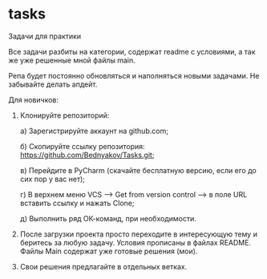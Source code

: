 # tasks
Задачи для практики

Все задачи разбиты на категории, содержат readme с условиями, а так же уже решенные мной файлы main.

Репа будет постоянно обновляться и наполняться новыми задачами. Не забывайте делать апдейт.

Для новичков:

1. Клонируйте репозиторий:

    а) Зарегистрируйте аккаунт на github.com;
    
    б) Скопируйте ссылку репозитория: https://github.com/Bednyakov/Tasks.git;
    
    в) Перейдите в PyCharm (скачайте бесплатную версию, если его до сих пор у вас нет);
    
    г) В верхнем меню VCS --> Get from version control --> в поле URL вставить ссылку и нажать Clone;
    
    д) Выполнить ряд ОК-команд, при необходимости.
    
2. После загрузки проекта просто переходите в интересующую тему и беритесь за любую задачу. Условия прописаны в файлах README. Файлы Main содержат уже готовые решения (мои).
3. Свои решения предлагайте в отдельных ветках.
